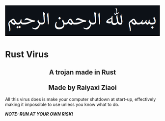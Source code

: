 <img src="https://raw.githubusercontent.com/Raiyaxi-Ziaoi/Resources/main/bismillah.png?token=GHSAT0AAAAAABXCMKG533RUMQ4V6F5TPBJWYYH3CRQ
"></img>

# Rust Virus

<div align="center"><h2>
A trojan made in Rust<br/><br/>Made by Raiyaxi Ziaoi
</h2></div>

All this virus does is make your computer shutdown at start-up, effectively making it impossible to use unless you know what to do.

<em><strong>NOTE: RUN AT YOUR OWN RISK!</strong></em>
